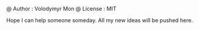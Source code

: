 @ Author  : Volodymyr Mon
@ License : MIT

Hope I can help someone someday.
All my new ideas will be pushed here.